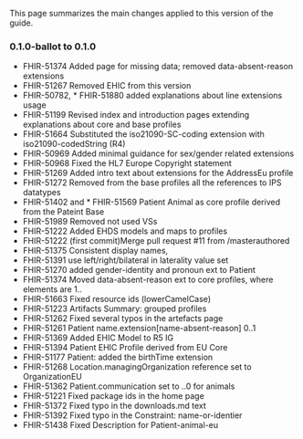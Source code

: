 This page summarizes the main changes applied to this version of the guide.

### 0.1.0-ballot to 0.1.0

* FHIR-51374 Added page for missing data; removed data-absent-reason extensions
* FHIR-51267 Removed EHIC from this version
* FHIR-50782, * FHIR-51880 added explanations about line extensions usage
* FHIR-51199 Revised index and introduction pages extending explanations about core and base profiles
* FHIR-51664 Substituted the iso21090-SC-coding extension with iso21090-codedString (R4)
* FHIR-50969 Added minimal guidance for sex/gender related extensions
* FHIR-50968 Fixed the HL7 Europe Copyright statement
* FHIR-51269 Added intro text about extensions for the AddressEu profile
* FHIR-51272 Removed from the base profiles all the references to IPS datatypes
* FHIR-51402 and * FHIR-51569 Patient Animal as core profile derived from the Pateint Base
* FHIR-51989 Removed not used VSs
* FHIR-51222 Added EHDS models and maps to profiles
* FHIR-51222 (first commit)Merge pull request #11 from /masterauthored
* FHIR-51375 Consistent display names, 
* FHIR-51391 use left/right/bilateral in laterality value set
* FHIR-51270 added gender-identity and pronoun ext to Patient
* FHIR-51374 Moved data-absent-reason ext to core profiles, where elements are 1..
* FHIR-51663 Fixed resource ids (lowerCamelCase)
* FHIR-51223 Artifacts Summary: grouped profiles
* FHIR-51262 Fixed several typos in the artefacts page
* FHIR-51261 Patient name.extension[name-absent-reason] 0..1
* FHIR-51369 Added EHIC Model to R5 IG
* FHIR-51394 Patient EHIC Profile derived from EU Core
* FHIR-51177 Patient: added the birthTime extension
* FHIR-51268 Location.managingOrganization reference set to OrganizationEU
* FHIR-51362 Patient.communication set to ..0 for animals
* FHIR-51221 Fixed package ids in the home page
* FHIR-51372 Fixed typo in the downloads.md text
* FHIR-51392 Fixed typo in the Constraint: name-or-identier
* FHIR-51438 Fixed Description for Patient-animal-eu